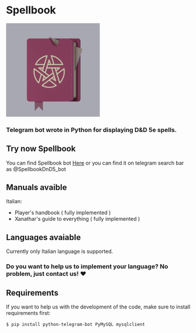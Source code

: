 # Spellbook
![Spellbook](https://github.com/FSBots/Spellbook/blob/master/Logo/spellbook_icon_tiny.jpg?raw=true)
### Telegram bot wrote in Python for displaying D&D 5e spells.

## Try now Spellbook
You can find Spellbook bot [Here](https://t.me/SpellbookDnD5_bot) or you can find it on telegram search bar as @SpellbookDnD5_bot

## Manuals avaible
Italian:
- Player's handbook ( fully implemented )
- Xanathar's guide to everything ( fully implemented ) 

## Languages avaiable
Currently only Italian language is supported.
### Do you want to help us to implement your language? No problem, just contact us! ❤️

## Requirements
If you want to help us with the development of the code, make sure to install requirements first:
```
$ pip install python-telegram-bot PyMySQL mysqlclient
```
